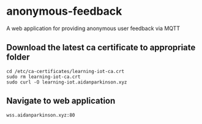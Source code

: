 # anonymous-feedback
A web application for providing anonymous user feedback via MQTT

## Download the latest ca certificate to appropriate folder
```
cd /etc/ca-certificates/learning-iot-ca.crt
sudo rm learning-iot-ca.crt
sudo curl -O learning-iot.aidanparkinson.xyz
```

## Navigate to web application
```
wss.aidanparkinson.xyz:80
```
